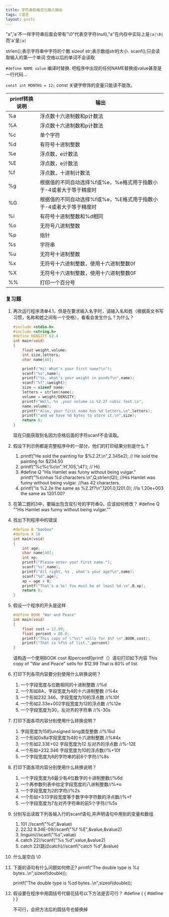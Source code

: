 ```yaml
---
title: 字符串和格式化输入输出
tags: C语言
layout: posts
---
```


"a",'a'不一样字符串后面会带有"\0"代表空字符(null),"a"在内存中实际上是`|a|\0|`而'a'是`|a|`

strlen();表示字符串中字符的个数
sizeof str;表示数组str的大小.
scanf();只会读取输入的第一个单词 空格以后的单词不会读取

`#define NAME value` 编译时替换. 吧程序中出现的任何NAME替换成value甚至是一行代码...

`const int MONTHS = 12;` const 关键字修饰的变量只能读不能改。

|printf转换说明|输出|
|--|--|
|%a|浮点数十六进制数和p计数法|
|%A|浮点数十六进制数和p计数法|
|%c|单个字符|
|%d|有符号十进制整数|
|%e|浮点数，e计数法|
|%E|浮点数，e计数法|
|%f|浮点数，十进制计数法|
|%g|根据值的不同自动选择%f或%e，%e格式用于指数小于-4或者大于等于精度时|
|%G|根据值的不同自动选择%f或%e，%E格式用于指数小于-4或者大于等于精度时|
|%i|有符号十进制整数和%d相同|
|%o|无符号八进制整数|
|%p|指针|
|%s|字符串|
|%u|无符号十进制整数|
|%x|无符号十六进制整数，使用十六进制整数0f|
|%X|无符号十六进制整数，使用十六进制整数0F|
|%%|打印一个百分号|


### 复习题

1. 再次运行程序清单4.1，但是在要求输入名字时，请输入名和姓（根据英文书写习惯，名称和姓之间有一个空格），看看会发生什么？为什么？

    ```c
    #include <stdio.h>
    #include <string.h>
    #define DENSITY 62.4
    int main(void)
    {
        float weight,volume;
        int size,letters;
        char name[40];

        printf("Hi! What's your first name?\n");
        scanf("%s",name);
        printf("%s, what's your weight in ponds?\n",name);
        scanf("%f",&weight);
        size = sizeof name;
        letters = strlen(name);
        volume = weight/DENSITY;
        printf("Well, %s ,your volume is %2.2f cubic feet.\n",
        name,volume);
        printf("Also, your first name has %d letters,\n",letters);
        printf("and we have %d bytes to store it.\n",size);
        return 0;
    }
    ```

    现在只能获取到名因为空格后面的字符scanf不会读取。

2. 假设下列示例都是完整程序中的一部分，他们的打印结果分别是什么？
    1. printf("He sold the painting for $%2.2f.\n",2.345e2); // He sold the painting for $234.50
    2. printf("%c%c%c\n",'H',105,'\41'); // Hi)
    3. #define Q "His Hamlet was funny without being vulgar."
        printf("%s\nhas  %d characters.\n",Q,strlen(Q));
        //His Hamlet was funny without being vulgar.
        //has 42 characters.
    4. printf("Is %2.2e the same as %2.2f?\n",1201.0,1201.0);
        //Is 1.20e+003 the same as 1201.00?

3. 在第二题的3中，要输出包含双引号的字符串Q，应该如何修改？
    #define Q "\"His Hamlet was funny without being vulgar.\""

4. 找出下列程序中的错误

    ```c
    #define B "booboo"
    #define X 10
    int main(void)
    {
        int age;
        char name[40];
        int xp;
        printf("Please enter your first name.");
        scanf("%s",name);
        printf("All right, %s , what's your age?\n",name);
        scanf("%d",age);
        xp = age + X;
        printf("That's a %s! You must be at least %d.\n",B,xp);
        return 0;
    }
    ```

5. 假设一个程序的开头是这样

    ```c
    #define BOOK "War and Peace"
    int main(void)
    {
        float cost = 12.99;
        float percent = 80.0;
        printf("This copy of \"%s\" sells for $%f \n",BOOK,cost);
        printf("That is %f%% of list.",percent)
    }
    ```

    请构造一个使用BOOK cost 和percent的printf（）语句打印如下内容
    This copy of "War and Peace" sells for $12.99
    That is 80% of list.

6. 打印下列各项内容要分别使用什么转换说明？
    1. 一个字段宽度与位数相同的十进制整数  //%d
    2. 一个形如8A，字段宽度为4的十六进制整数 //%4x
    3. 一个形如232.346，字段宽度为10的浮点数 //%10f
    4. 一个形如2.33e+002字段宽度为12的浮点数 //%12e
    5. 一个字段宽度为30，左对齐的字符串 //%-30s

7. 打印下面各项内容分别使用什么转换说明？
    1. 字段宽度为15的unsigned long类型整数 //%15ul
    2. 一个形如0x8a字段宽度为4的十六进制整数 //%#4x
    3. 一个形如2.33E+02 字段宽度为12 左对齐的浮点数 //%-12E
    4. 一个形如+232.346 字段宽度为10的浮点数//%+10f
    5. 一个字段宽度为8的字符串的前8个字符//%8s

8. 打印下面各项内容分别使用什么转换说明？
    1. 一个字段宽度为6最少有4位数字的十进制整数//%6d
    2. 一个再参数列表中给定字段宽度的八进制整数//%*o
    3. 一个字段宽度为2的字符//%2s
    4. 一个形如+3.13字段宽度等于数字中字符数的浮点数//%+f
    5. 一个字段宽度为7左对齐字符串的前5个字符//%5s

9. 分别写出读取下列各输入行的scanf语句,并声明语句中用到的变量和数组
    1. 101  //scanf("%d",&value)
    2. 22.32 8.34E-09//scanf("%f %E",&value,&value2)
    3. linguini//scanf("%s",value)
    4. catch 22//scanf("%s %d",value,&value2)
    5. catch 22(跳过catch)//scanf("catch %d",&value)

10. 什么是空白
    \0

11. 下面的语句有什么问题如何修正?
    printf("The double type is %z bytes..\n",sizeof(double));

    printf("The double type is %zd bytes..\n",sizeof(double));

12. 假设要在程序中用圆括号代替花括号以下方法是否可行？
    #define ( {
    #define ) }

    不可行，会把方法后的圆括号也替换掉
